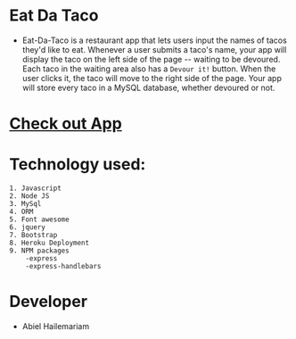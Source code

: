 # Eat Da Taco

* Eat-Da-Taco is a restaurant app that lets users input the names of tacos they'd like to eat.
 Whenever a user submits a taco's name, your app will display the taco on the left side of the page -- waiting to be devoured.
 Each taco in the waiting area also has a `Devour it!` button. When the user clicks it, the taco will move to the right side of the page.
 Your app will store every taco in a MySQL database, whether devoured or not.

# [Check out App]( https://burger-app-abiel.herokuapp.com/)

 
    
 # Technology used:
    1. Javascript
    2. Node JS
    3. MySql
    4. ORM
    5. Font awesome
    6. jquery
    7. Bootstrap
    8. Heroku Deployment
    9. NPM packages
        -express
        -express-handlebars
        



# Developer
* Abiel Hailemariam
